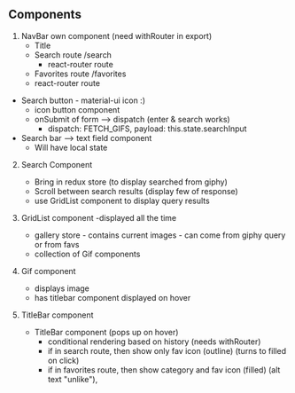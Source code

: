 ## Components

1. NavBar own component (need withRouter in export)
	- Title
	- Search route /search
		- react-router route
	- Favorites route /favorites
    - react-router route
  - Search button - material-ui icon :)
    - icon button component
    - onSubmit of form --> dispatch (enter & search works)
      - dispatch: FETCH_GIFS, payload: this.state.searchInput
  - Search bar --> text field component
    - Will have local state


2. Search Component 
    - Bring in redux store (to display searched from giphy)
    - Scroll between search results (display few of response)
    - use GridList component to display query results


3.  GridList component -displayed all the time
	- gallery store - contains current images - can come from giphy query or from favs
	- collection of Gif components
	
4. Gif component
	- displays image
	- has titlebar component displayed on hover

5. TitleBar component
	  - TitleBar component (pops up on hover)
		- conditional rendering based on history (needs withRouter)
		- if in search route, then show only fav icon (outline) (turns to filled on click)
		- if in favorites route, then show category and fav icon (filled) (alt text "unlike"), 